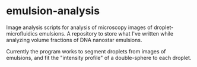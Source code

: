 # emulsion-analysis

Image analysis scripts for analysis of microscopy images of droplet-microfluidics emulsions. 
A repository to store what I've written while analyzing volume fractions of DNA nanostar emulsions. 

Currently the program works to segment droplets from images of emulsions, and fit the "intensity profile" of a double-sphere to each droplet. 
